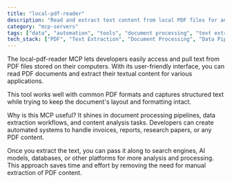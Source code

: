 ```yaml
---
title: "local-pdf-reader"
description: "Read and extract text content from local PDF files for analysis and processing."
category: "mcp-servers"
tags: ["data", "automation", "tools", "document processing", "text extraction", "content analysis"]
tech_stack: ["PDF", "Text Extraction", "Document Processing", "Data Pipelines", "AI Models"]
---
```


The local-pdf-reader MCP lets developers easily access and pull text from PDF files stored on their computers. With its user-friendly interface, you can read PDF documents and extract their textual content for various applications.

This tool works well with common PDF formats and captures structured text while trying to keep the document's layout and formatting intact.

Why is this MCP useful? It shines in document processing pipelines, data extraction workflows, and content analysis tasks. Developers can create automated systems to handle invoices, reports, research papers, or any PDF content.

Once you extract the text, you can pass it along to search engines, AI models, databases, or other platforms for more analysis and processing. This approach saves time and effort by removing the need for manual extraction of PDF content.